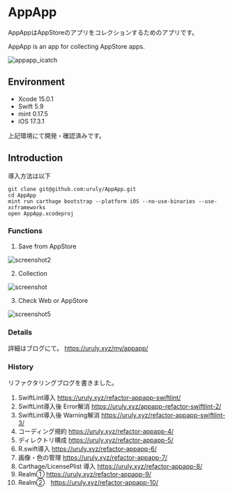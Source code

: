 # AppApp
AppAppはAppStoreのアプリをコレクションするためのアプリです。

AppApp is an app for collecting AppStore apps.

![appapp_icatch](https://user-images.githubusercontent.com/10204705/53691235-cdf45a80-3dbc-11e9-8c7b-86b48c231f57.png)

## Environment

 - Xcode 15.0.1
 - Swift 5.9
 - mint 0.17.5
 - iOS 17.3.1
 
上記環境にて開発・確認済みです。

## Introduction

導入方法は以下

```
git clone git@github.com:uruly/AppApp.git
cd AppApp
mint run carthage bootstrap --platform iOS --no-use-binaries --use-xcframeworks
open AppApp.xcodeproj
```


### Functions
 1. Save from AppStore
 
 ![screenshot2](https://user-images.githubusercontent.com/10204705/53691253-01cf8000-3dbd-11e9-97b9-db3a858fc430.png)
 
 2. Collection
 
 ![screenshot](https://user-images.githubusercontent.com/10204705/53691258-36dbd280-3dbd-11e9-91a9-fc3b3db606d0.png)
 
 3. Check Web or AppStore
 
 ![screenshot5](https://user-images.githubusercontent.com/10204705/53691264-67237100-3dbd-11e9-823c-cdb5f27dd2be.png)
 
### Details

詳細はブログにて。
https://uruly.xyz/my/appapp/

### History

リファクタリングブログを書きました。

 1. SwiftLint導入 https://uruly.xyz/refactor-appapp-swiftlint/
 1. SwiftLint導入後 Error解消 https://uruly.xyz/appapp-refactor-swiftlint-2/
 1. SwiftLint導入後 Warning解消 https://uruly.xyz/refactor-appapp-swiftlint-3/
 1. コーディング規約 https://uruly.xyz/refactor-appapp-4/
 1. ディレクトリ構成 https://uruly.xyz/refactor-appapp-5/
 1. R.swift導入 https://uruly.xyz/refactor-appapp-6/
 1. 画像・色の管理 https://uruly.xyz/refactor-appapp-7/
 1. Carthage/LicensePlist 導入 https://uruly.xyz/refactor-appapp-8/
 1. Realm① https://uruly.xyz/refactor-appapp-9/
 1. Realm②　https://uruly.xyz/refactor-appapp-10/

